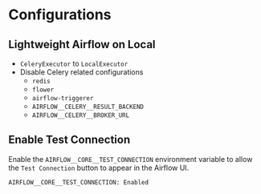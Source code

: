 # Configurations

## Lightweight Airflow on Local

- `CeleryExecutor` to `LocalExecutor`
- Disable Celery related configurations
  - `redis`
  - `flower`
  - `airflow-triggerer`
  - `AIRFLOW__CELERY__RESULT_BACKEND`
  - `AIRFLOW__CELERY__BROKER_URL`

## Enable Test Connection

Enable the `AIRFLOW__CORE__TEST_CONNECTION` environment variable to allow the `Test Connection` button to appear in the Airflow UI.

`AIRFLOW__CORE__TEST_CONNECTION: Enabled`